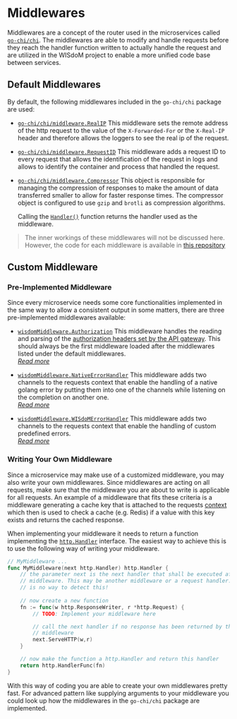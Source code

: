 # Middlewares
Middlewares are a concept of the router used in the microservices called
[`go-chi/chi`](https://github.com/go-chi/chi).
The middlewares are able to modify and handle requests before they reach the
handler function written to actually handle the request and are utilized in the
WISdoM project to enable a more unified code base between services.

## Default Middlewares
By default, the following middlewares included in the `go-chi/chi` package are
used:
* [`go-chi/chi/middleware.RealIP`](https://pkg.go.dev/github.com/go-chi/chi/middleware#RealIP)
    This middleware sets the remote address of the http request to the value of
    the `X-Forwarded-For` or the `X-Real-IP` header and therefore allows the
    loggers to see the real ip of the request.

* [`go-chi/chi/middleware.RequestID`](https://pkg.go.dev/github.com/go-chi/chi/middleware#RequestID)
    This middleware adds a request ID to every request that allows the
    identification of the request in logs and allows to identify the container
    and process that handled the request.

* [`go-chi/chi/middleware.Compressor`](https://pkg.go.dev/github.com/go-chi/chi/middleware#Compressor)
    This object is responsible for managing the compression of responses to make
    the amount of data transferred smaller to allow for faster response times.
    The compressor object is configured to use `gzip` and `brotli` as 
    compression algorithms.

    Calling the [`Handler()`](https://pkg.go.dev/github.com/go-chi/chi/middleware#Compressor.Handler)
    function returns the handler used as the middleware.

> The inner workings of these middlewares will not be discussed here. However, the
> code for each middleware is available in [this repository](https://github.com/go-chi/chi/tree/master/middleware)

## Custom Middleware
### Pre-Implemented Middleware
Since every microservice needs some core functionalities implemented in the same
way to allow a consistent output in some matters, there are three pre-implemented
middlewares available:

* [`wisdomMiddleware.Authorization`](https://pkg.go.dev/github.com/wisdom-oss/microservice-middlewares/v2#Authorization) 
    This middleware handles the reading and parsing of the [authorization headers
    set by the API gateway](../../gateway/authorization.md). This should always
    be the first middleware loaded after the middlewares listed under the
    default middlewares.<br/>
    _[Read more](./authorization.md)_

* [`wisdomMiddleware.NativeErrorHandler`](https://pkg.go.dev/github.com/wisdom-oss/microservice-middlewares/v2#NativeErrorHandler) 
    This middleware adds two channels to the requests context that enable the
    handling of a native golang error by putting them into one of the channels
    while listening on the completion on another one.<br/>
    _[Read more](./error-handling.md)_    

* [`wisdomMiddleware.WISdoMErrorHandler`](https://pkg.go.dev/github.com/wisdom-oss/microservice-middlewares/v2#WISdoMErrorHandler) 
    This middleware adds two channels to the requests context that enable the
    handling of custom predefined errors.<br/>
    _[Read more](./error-handling.md)_   

### Writing Your Own Middleware
Since a microservice may make use of a customized middleware, you may also
write your own middlewares.
Since middlewares are acting on all requests, make sure that the middleware
you are about to write is applicable for all requests. 
An example of a middleware that fits these criteria is a middleware generating
a cache key that is attached to the requests [context](./context.md) which
then is used to check a cache (e.g. Redis) if a value with this key exists and
returns the cached response.

When implementing your middleware it needs to return a function implementing the
[`http.Handler`](https://pkg.go.dev/net/http#Handler) interface. 
The easiest way to achieve this is to use the following way of writing your 
middleware.
```go
// MyMiddleware ...
func MyMiddleware(next http.Handler) http.Handler {
    // the parameter next is the next handler that shall be executed after this
    // middleware. This may be another middleware or a request handler. There
    // is no way to detect this!
    
    // now create a new function
    fn := func(w http.ResponseWriter, r *http.Request) {
        // TODO: Implement your middleware here

        // call the next handler if no response has been returned by the
        // middleware
        next.ServeHTTP(w,r)
    }

    // now make the function a http.Handler and return this handler
    return http.HandlerFunc(fn)
}
```
With this way of coding you are able to create your own middlewares pretty fast.
For advanced pattern like supplying arguments to your middleware you could look
up how the middlewares in the `go-chi/chi` package are implemented.
